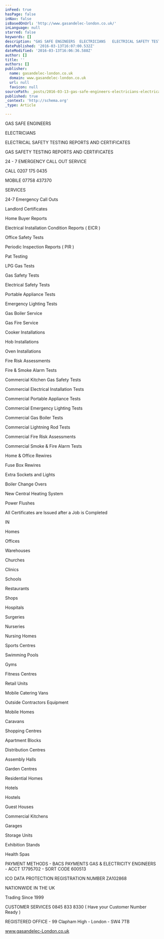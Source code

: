```yaml
---
inFeed: true
hasPage: false
inNav: false
isBasedOnUrl: 'http://www.gasandelec-london.co.uk/'
inLanguage: null
starred: false
keywords: []
description: "GAS SAFE ENGINEERS  ELECTRICIANS   ELECTRICAL SAFETY TESTING REPORTS AND CERTIFICATES  GAS SAFETY TESTING REPORTS AND CERTIFICATES  24 - 7 EMERGENCY CALL OUT SERVICE    CALL \_0207 175 \_0435     MOBILE \_ 07758 437370                 SERVICES   24-7 Emergency Call Outs Landlord Certificates Home Buyer Reports Electrical Installation Condition Reports ( EICR ) Office Safety Tests\_ Periodic Inspection Reports ( PIR ) Pat Testing LPG Gas Tests Gas Safety Tests \_Electrical Safety Tests Portable Appliance Tests Emergency Lighting Tests Gas Boiler Service Gas Fire Service Cooker Installations Hob Installations Oven Installations Fire Risk Assessments\_ \_Fire & Smoke Alarm Tests Commercial Kitchen Gas Safety Tests Commercial Electrical Installation Tests Commercial Portable Appliance Tests Commercial Emergency Lighting Tests Commercial Gas Boiler Tests Commercial Lightning Rod Tests Commercial Fire Risk Assessments Commercial Smoke & Fire Alarm Tests Home & Office Rewires Fuse Box Rewires\_ Extra Sockets and Lights Boiler Change Overs New Central Heating System Power Flushes All Certificates are Issued after a Job is Completed  IN  Homes Offices Warehouses Churches Clinics \_Schools Restaurants\_ Shops\_ Hospitals Surgeries Nurseries Nursing Homes Sports Centres Swimming Pools Gyms Fitness Centres Retail Units Mobile Catering Vans Outside Contractors Equipment Mobile Homes Caravans Shopping Centres Apartment Blocks Distribution Centres Assembly Halls\_ Garden Centres\_ Residential Homes\_ Hotels\_ Hostels\_ Guest Houses Commercial Kitchens Garages Storage Units Exhibition Stands Health Spas            PAYMENT METHODS  BACS PAYMENTS\_  GAS & ELECTRICITY ENGINEERS - ACCT 17795702 - SORT CODE \_600513    \_MAKE A PAYMENT HERE      ICO DATA PROTECTION REGISTRATION NUMBER \_ZA102868         NATIONWIDE IN THE \_UK    Trading Since 1999     CUSTOMER SERVICES \_0845 833 8330 ( Have your Customer Number Ready )   \_ \_ \_ REGISTERED OFFICE - \_99 Clapham High - London - SW4 7TB"
datePublished: '2016-03-13T16:07:00.532Z'
dateModified: '2016-03-13T16:06:36.588Z'
author: []
title: ''
authors: []
publisher:
  name: gasandelec-london.co.uk
  domain: www.gasandelec-london.co.uk
  url: null
  favicon: null
sourcePath: _posts/2016-03-13-gas-safe-engineers-electricians-electrical-safety-testing.md
published: true
_context: 'http://schema.org'
_type: Article

---
```

GAS SAFE ENGINEERS

ELECTRICIANS 

ELECTRICAL SAFETY TESTING REPORTS AND CERTIFICATES

GAS SAFETY TESTING REPORTS AND CERTIFICATES 

24 - 7 EMERGENCY CALL OUT SERVICE

CALL  0207 175  0435 

MOBILE   07758 437370

SERVICES 

24-7 Emergency Call Outs 

Landlord Certificates

Home Buyer Reports 

Electrical Installation Condition Reports ( EICR )

Office Safety Tests 

Periodic Inspection Reports ( PIR ) 

Pat Testing 

LPG Gas Tests

Gas Safety Tests

Electrical Safety Tests 

Portable Appliance Tests 

Emergency Lighting Tests

Gas Boiler Service

Gas Fire Service

Cooker Installations 

Hob Installations 

Oven Installations 

Fire Risk Assessments 

Fire & Smoke Alarm Tests 

Commercial Kitchen Gas Safety Tests

Commercial Electrical Installation Tests

Commercial Portable Appliance Tests 

Commercial Emergency Lighting Tests

Commercial Gas Boiler Tests 

Commercial Lightning Rod Tests 

Commercial Fire Risk Assessments 

Commercial Smoke & Fire Alarm Tests

Home & Office Rewires

Fuse Box Rewires 

Extra Sockets and Lights 

Boiler Change Overs 

New Central Heating System 

Power Flushes 

All Certificates are Issued after a Job is Completed

IN

Homes

Offices 

Warehouses 

Churches 

Clinics  

Schools

Restaurants  

Shops

Hospitals 

Surgeries

Nurseries 

Nursing Homes

Sports Centres

Swimming Pools

Gyms

Fitness Centres

Retail Units

Mobile Catering Vans

Outside Contractors Equipment 

Mobile Homes 

Caravans 

Shopping Centres 

Apartment Blocks

Distribution Centres 

Assembly Halls  

Garden Centres 

Residential Homes  

Hotels 

Hostels  

Guest Houses 

Commercial Kitchens 

Garages 

Storage Units 

Exhibition Stands 

Health Spas

PAYMENT METHODS -   BACS PAYMENTS  GAS & ELECTRICITY ENGINEERS - ACCT 17795702 - SORT CODE  600513     

ICO DATA PROTECTION REGISTRATION NUMBER  ZA102868

NATIONWIDE IN THE  UK

Trading Since 1999 

CUSTOMER SERVICES  0845 833 8330 ( Have your Customer Number Ready )   

REGISTERED OFFICE -  99 Clapham High - London - SW4 7TB

www.gasandelec-London.co.uk